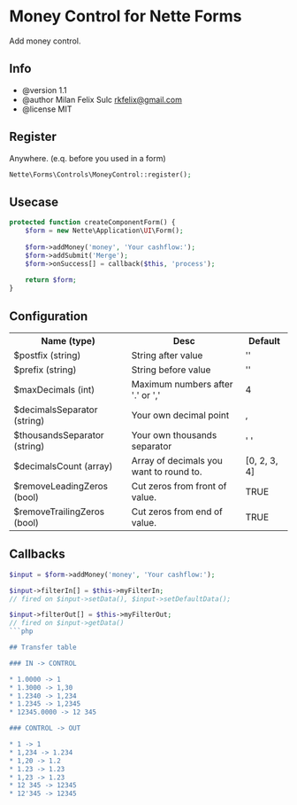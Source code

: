 # Money Control for Nette Forms

Add money control.

## Info

* @version 1.1
* @author Milan Felix Sulc <rkfelix@gmail.com>
* @license MIT

## Register

Anywhere. (e.q. before you used in a form)

```php
Nette\Forms\Controls\MoneyControl::register();
```

## Usecase

```php
protected function createComponentForm() {
    $form = new Nette\Application\UI\Form();
    
    $form->addMoney('money', 'Your cashflow:');
    $form->addSubmit('Merge');
    $form->onSuccess[] = callback($this, 'process');
    
    return $form;
}
```

## Configuration

<table>
  <tr>
    <th>Name (type)</th>
    <th>Desc</th>
    <th>Default</th>
  </tr>
  <tr>
    <td>$postfix (string)</td>
    <td>String after value</td>
    <td>''</td>
  </tr>
  <tr>
    <td>$prefix (string)</td>
    <td>String before value</td>
    <td>''</td>
  </tr>
  <tr>
    <td>$maxDecimals (int)</td>
    <td>Maximum numbers after '.' or ','</td>
    <td>4</td>
  </tr>
  <tr>
    <td>$decimalsSeparator (string)</td>
    <td>Your own decimal point</td>
    <td>,</td>
  </tr>
  <tr>
    <td>$thousandsSeparator (string)</td>
    <td>Your own thousands separator</td>
    <td>' '</td>
  </tr>
  <tr>
    <td>$decimalsCount (array)</td>
    <td>Array of decimals you want to round to.</td>
    <td>[0, 2, 3, 4]</td>
  </tr>
  <tr>
    <td>$removeLeadingZeros (bool)</td>
    <td>Cut zeros from front of value.</td>
    <td>TRUE</td>
  </tr>
  <tr>
    <td>$removeTrailingZeros (bool)</td>
    <td>Cut zeros from end of value.</td>
    <td>TRUE</td>
  </tr>
</table>

## Callbacks

```php
$input = $form->addMoney('money', 'Your cashflow:');

$input->filterIn[] = $this->myFilterIn; 
// fired on $input->setData(), $input->setDefaultData();

$input->filterOut[] = $this->myFilterOut; 
// fired on $input->getData()
```php

## Transfer table

### IN -> CONTROL

* 1.0000 -> 1
* 1.3000 -> 1,30
* 1.2340 -> 1,234
* 1.2345 -> 1,2345
* 12345.0000 -> 12 345

### CONTROL -> OUT

* 1 -> 1
* 1,234 -> 1.234
* 1,20 -> 1.2
* 1.23 -> 1.23
* 1,23 -> 1.23
* 12 345 -> 12345
* 12'345 -> 12345